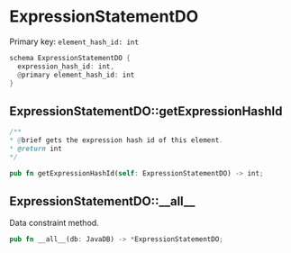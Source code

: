 # ExpressionStatementDO

Primary key: `element_hash_id: int`

```rust
schema ExpressionStatementDO {
  expression_hash_id: int,
  @primary element_hash_id: int
}
```
## ExpressionStatementDO::getExpressionHashId

```java
/**
* @brief gets the expression hash id of this element.
* @return int
*/
```
```rust
pub fn getExpressionHashId(self: ExpressionStatementDO) -> int;
```
## ExpressionStatementDO::\_\_all\_\_

Data constraint method.

```rust
pub fn __all__(db: JavaDB) -> *ExpressionStatementDO;
```
